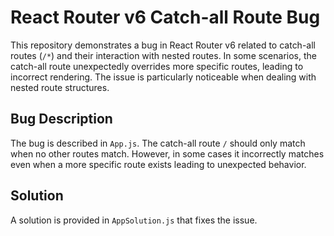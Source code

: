 # React Router v6 Catch-all Route Bug

This repository demonstrates a bug in React Router v6 related to catch-all routes (`/*`) and their interaction with nested routes.  In some scenarios, the catch-all route unexpectedly overrides more specific routes, leading to incorrect rendering.  The issue is particularly noticeable when dealing with nested route structures.

## Bug Description

The bug is described in `App.js`.  The catch-all route `/` should only match when no other routes match. However, in some cases it incorrectly matches even when a more specific route exists leading to unexpected behavior. 

## Solution

A solution is provided in `AppSolution.js` that fixes the issue.